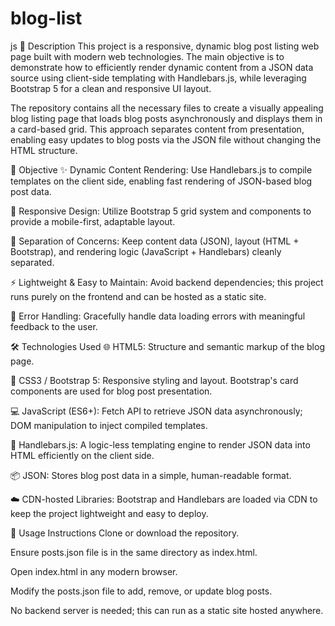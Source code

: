 # blog-list
js
📄 Description
This project is a responsive, dynamic blog post listing web page built with modern web technologies. The main objective is to demonstrate how to efficiently render dynamic content from a JSON data source using client-side templating with Handlebars.js, while leveraging Bootstrap 5 for a clean and responsive UI layout.

The repository contains all the necessary files to create a visually appealing blog listing page that loads blog posts asynchronously and displays them in a card-based grid. This approach separates content from presentation, enabling easy updates to blog posts via the JSON file without changing the HTML structure.

🎯 Objective
✨ Dynamic Content Rendering: Use Handlebars.js to compile templates on the client side, enabling fast rendering of JSON-based blog post data.

📱 Responsive Design: Utilize Bootstrap 5 grid system and components to provide a mobile-first, adaptable layout.

🧩 Separation of Concerns: Keep content data (JSON), layout (HTML + Bootstrap), and rendering logic (JavaScript + Handlebars) cleanly separated.

⚡ Lightweight & Easy to Maintain: Avoid backend dependencies; this project runs purely on the frontend and can be hosted as a static site.

🚨 Error Handling: Gracefully handle data loading errors with meaningful feedback to the user.

🛠️ Technologies Used
🌐 HTML5: Structure and semantic markup of the blog page.

🎨 CSS3 / Bootstrap 5: Responsive styling and layout. Bootstrap's card components are used for blog post presentation.

💻 JavaScript (ES6+): Fetch API to retrieve JSON data asynchronously; DOM manipulation to inject compiled templates.

📝 Handlebars.js: A logic-less templating engine to render JSON data into HTML efficiently on the client side.

📦 JSON: Stores blog post data in a simple, human-readable format.

☁️ CDN-hosted Libraries: Bootstrap and Handlebars are loaded via CDN to keep the project lightweight and easy to deploy.


🚀 Usage Instructions
Clone or download the repository.

Ensure posts.json file is in the same directory as index.html.

Open index.html in any modern browser.

Modify the posts.json file to add, remove, or update blog posts.

No backend server is needed; this can run as a static site hosted anywhere.

